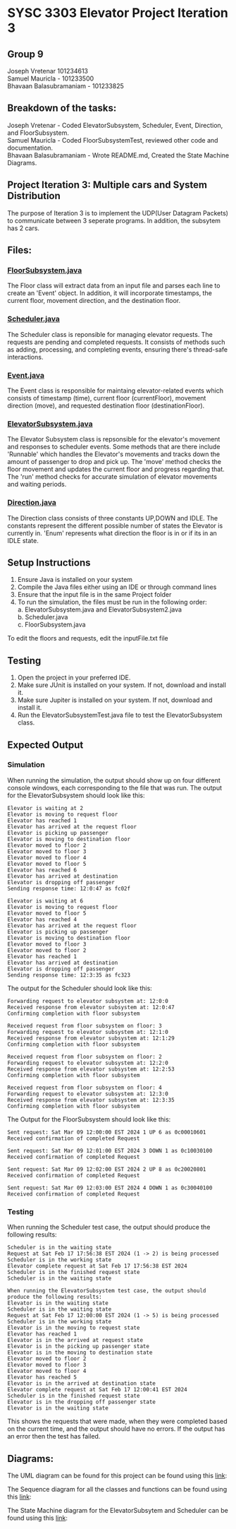 # SYSC 3303 Elevator Project Iteration 3
## Group 9
Joseph Vretenar 101234613<br>
Samuel Mauricla - 101233500<br>
Bhavaan Balasubramaniam - 101233825

## Breakdown of the tasks:

Joseph Vretenar - Coded ElevatorSubsystem, Scheduler, Event, Direction, and FloorSubsystem.<br>
Samuel Mauricla - Coded FloorSubsystemTest, reviewed other code and documentation.<br>
Bhavaan Balasubramaniam - Wrote README.md, Created the State Machine Diagrams.<br>

## Project Iteration 3: Multiple cars and System Distribution
The purpose of Iteration 3 is to implement the UDP(User Datagram Packets) to communicate between 3 seperate programs. In addition, the subsytem has 2 cars.

## Files:
### [FloorSubsystem.java](src/FloorSubsystem.java)
The Floor class will extract data from an input file and parses each line to create an 'Event' object.
In addition, it will incorporate timestamps, the current floor, movement direction, and the destination floor.

### [Scheduler.java](src/Scheduler.java)
The Scheduler class is reponsible for managing elevator requests.
The requests are pending and completed requests.
It consists of methods such as adding, processing, and completing events, ensuring there's thread-safe interactions.

### [Event.java](src/Event.java)
The Event class is responsible for maintaing elevator-related events which consists of timestamp (time), current floor (currentFloor), movement direction (move), and requested destination floor (destinationFloor).

### [ElevatorSubsystem.java](src/ElevatorSubsystem.java)
The Elevator Subsystem class is repsonsible for the elevator's movement and responses to scheduler events.
Some methods that are there include 'Runnable' which handles the Elevator's movements and tracks down the amount of passenger to drop and pick up. The 'move' method checks the floor movement and updates the current floor and progress regarding that.
The 'run' method checks for accurate simulation of elevator movements and waiting periods.

### [Direction.java](src/Direction.java)
The Direction class consists of three constants UP,DOWN and IDLE.
The constants represent the different possible number of states the Elevator is currently in.
'Enum' represents what direction the floor is in or if its in an IDLE state.

## Setup Instructions
1. Ensure Java is installed on your system
2. Compile the Java files either using an IDE or through command lines
3. Ensure that the input file is in the same Project folder
4. To run the simulation, the files must be run in the following order:<br>
   a. ElevatorSubsystem.java and ElevatorSubsystem2.java<br>
   b. Scheduler.java<br>
   c. FloorSubsystem.java<br>

To edit the floors and requests, edit the inputFile.txt file

## Testing
1. Open the project in your preferred IDE.
2. Make sure JUnit is installed on your system. If not, download and install it.
3. Make sure Jupiter is installed on your system. If not, download and install it.
4. Run the ElevatorSubsystemTest.java file to test the ElevatorSubsystem class.

## Expected Output
### Simulation
When running the simulation, the output should show up on four different console windows, each corresponding to the file that was run.
The output for the ElevatorSubsystem should look like this:
```
Elevator is waiting at 2
Elevator is moving to request floor
Elevator has reached 1
Elevator has arrived at the request floor
Elevator is picking up passenger
Elevator is moving to destination floor
Elevator moved to floor 2
Elevator moved to floor 3
Elevator moved to floor 4
Elevator moved to floor 5
Elevator has reached 6
Elevator has arrived at destination
Elevator is dropping off passenger
Sending response time: 12:0:47 as fc02f

Elevator is waiting at 6
Elevator is moving to request floor
Elevator moved to floor 5
Elevator has reached 4
Elevator has arrived at the request floor
Elevator is picking up passenger
Elevator is moving to destination floor
Elevator moved to floor 3
Elevator moved to floor 2
Elevator has reached 1
Elevator has arrived at destination
Elevator is dropping off passenger
Sending response time: 12:3:35 as fc323
```
The output for the Scheduler should look like this:
```Received request from floor subsystem on floor: 1
Forwarding request to elevator subsystem at: 12:0:0
Received response from elevator subsystem at: 12:0:47
Confirming completion with floor subsystem

Received request from floor subsystem on floor: 3
Forwarding request to elevator subsystem at: 12:1:0
Received response from elevator subsystem at: 12:1:29
Confirming completion with floor subsystem

Received request from floor subsystem on floor: 2
Forwarding request to elevator subsystem at: 12:2:0
Received response from elevator subsystem at: 12:2:53
Confirming completion with floor subsystem

Received request from floor subsystem on floor: 4
Forwarding request to elevator subsystem at: 12:3:0
Received response from elevator subsystem at: 12:3:35
Confirming completion with floor subsystem
```
The Output for the FloorSubsystem should look like this:
```
Sent request: Sat Mar 09 12:00:00 EST 2024 1 UP 6 as 0c00010601
Received confirmation of completed Request

Sent request: Sat Mar 09 12:01:00 EST 2024 3 DOWN 1 as 0c10030100
Received confirmation of completed Request

Sent request: Sat Mar 09 12:02:00 EST 2024 2 UP 8 as 0c20020801
Received confirmation of completed Request

Sent request: Sat Mar 09 12:03:00 EST 2024 4 DOWN 1 as 0c30040100
Received confirmation of completed Request
```

### Testing
When running the Scheduler test case, the output should produce the following results:
```
Scheduler is in the waiting state
Request at Sat Feb 17 17:56:38 EST 2024 (1 -> 2) is being processed
Scheduler is in the working state
Elevator complete request at Sat Feb 17 17:56:38 EST 2024
Scheduler is in the finished request state
Scheduler is in the waiting state

When running the ElevatorSubsystem test case, the output should produce the following results:
Elevator is in the waiting state
Scheduler is in the waiting state
Request at Sat Feb 17 12:00:00 EST 2024 (1 -> 5) is being processed
Scheduler is in the working state
Elevator is in the moving to request state
Elevator has reached 1
Elevator is in the arrived at request state
Elevator is in the picking up passenger state
Elevator is in the moving to destination state
Elevator moved to floor 2
Elevator moved to floor 3
Elevator moved to floor 4
Elevator has reached 5
Elevator is in the arrived at destination state
Elevator complete request at Sat Feb 17 12:00:41 EST 2024
Scheduler is in the finished request state
Elevator is in the dropping off passenger state
Elevator is in the waiting state
```
This shows the requests that were made, when they were completed based on the current time, and the output should have no errors. If the output has an error then the test has failed.

## Diagrams:

The UML diagram can be found for this project can be found using this [link](Interation1ClassDiagram.png):

The Sequence diagram for all the classes and functions can be found using this [link](SequenceDiagrams):

The State Machine diagram for the ElevatorSubsytem and Scheduler can be found using this [link](StateMachineDiagrams):







